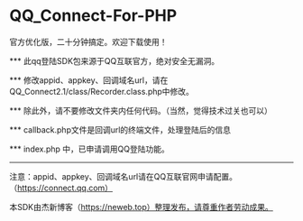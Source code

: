 # QQ_Connect-For-PHP
官方优化版，二十分钟搞定。欢迎下载使用！

***  此qq登陆SDK包来源于QQ互联官方，绝对安全无漏洞。

***  修改appid、appkey、回调域名url，请在QQ_Connect2.1/class/Recorder.class.php中修改。

***  除此外，请不要修改文件夹内任何代码。（当然，觉得技术过关也可以）

***  callback.php文件是回调url的终端文件，处理登陆后的信息

***  index.php 中，已申请调用QQ登陆功能。

----------------------------------------------------------------------------------------------

注意：appid、appkey、回调域名url请在QQ互联官网申请配置。（https://connect.qq.com）

本SDK由杰新博客（https://neweb.top）整理发布，请尊重作者劳动成果。
